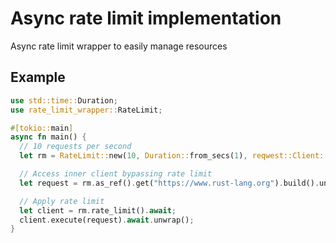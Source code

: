 # Async rate limit implementation

Async rate limit wrapper to easily manage resources

## Example

```rust
use std::time::Duration;
use rate_limit_wrapper::RateLimit;

#[tokio::main]
async fn main() {
  // 10 requests per second
  let rm = RateLimit::new(10, Duration::from_secs(1), reqwest::Client::new());

  // Access inner client bypassing rate limit
  let request = rm.as_ref().get("https://www.rust-lang.org").build().unwrap();

  // Apply rate limit
  let client = rm.rate_limit().await;
  client.execute(request).await.unwrap();
}
```
